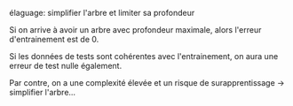 élaguage: simplifier l'arbre et limiter sa profondeur

Si on arrive à avoir un arbre avec profondeur maximale, alors l'erreur d'entrainement est de 0.

Si les données de tests sont cohérentes avec l'entrainement, on aura une erreur de test nulle également.

Par contre, on a une complexité élevée et un risque de surapprentissage -> simplifier l'arbre...
